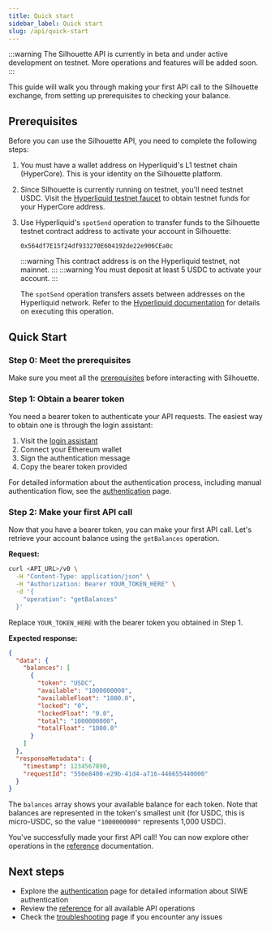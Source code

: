 ```yaml
---
title: Quick start
sidebar_label: Quick start
slug: /api/quick-start
---
```


:::warning
The Silhouette API is currently in beta and under active development on testnet. More operations and features will be added soon.
:::

This guide will walk you through making your first API call to the Silhouette exchange, from setting up prerequisites to checking your balance.

## Prerequisites

Before you can use the Silhouette API, you need to complete the following steps:

1. You must have a wallet address on Hyperliquid's L1 testnet chain (HyperCore). This is your identity on the Silhouette platform.

2. Since Silhouette is currently running on testnet, you'll need testnet USDC. Visit the [Hyperliquid testnet faucet](https://hyperliquid.gitbook.io/hyperliquid-docs/onboarding/testnet-faucet) to obtain testnet funds for your HyperCore address.

3. Use Hyperliquid's `spotSend` operation to transfer funds to the Silhouette testnet contract address to activate your account in Silhouette:

   ```text
   0x564df7E15f24df933270E604192de22e906CEa0c
   ```

   :::warning
   This contract address is on the Hyperliquid testnet, not mainnet.
   :::
   :::warning
   You must deposit at least 5 USDC to activate your account.
   :::

   The `spotSend` operation transfers assets between addresses on the Hyperliquid network. Refer to the [Hyperliquid documentation](https://hyperliquid.gitbook.io/hyperliquid-docs/for-developers/api/exchange-endpoint#core-spot-transfer) for details on executing this operation.

## Quick Start

### Step 0: Meet the prerequisites

Make sure you meet all the [prerequisites](#prerequisites) before interacting with Silhouette.

### Step 1: Obtain a bearer token

You need a bearer token to authenticate your API requests. The easiest way to obtain one is through the login assistant:

1. Visit the [login assistant](https://login.silhouette.exchange/)
2. Connect your Ethereum wallet
3. Sign the authentication message
4. Copy the bearer token provided

For detailed information about the authentication process, including manual authentication flow, see the [authentication](authentication) page.

### Step 2: Make your first API call

Now that you have a bearer token, you can make your first API call. Let's retrieve your account balance using the `getBalances` operation.

**Request:**

```bash
curl <API_URL>/v0 \
  -H "Content-Type: application/json" \
  -H "Authorization: Bearer YOUR_TOKEN_HERE" \
  -d '{
    "operation": "getBalances"
  }'
```

Replace `YOUR_TOKEN_HERE` with the bearer token you obtained in Step 1.

**Expected response:**

```json
{
  "data": {
    "balances": [
      {
        "token": "USDC",
        "available": "1000000000",
        "availableFloat": "1000.0",
        "locked": "0",
        "lockedFloat": "0.0",
        "total": "1000000000",
        "totalFloat": "1000.0"
      }
    ]
  },
  "responseMetadata": {
    "timestamp": 1234567890,
    "requestId": "550e8400-e29b-41d4-a716-446655440000"
  }
}
```

The `balances` array shows your available balance for each token. Note that balances are represented in the token's smallest unit (for USDC, this is micro-USDC, so the value `"1000000000"` represents 1,000 USDC).

You've successfully made your first API call! You can now explore other operations in the [reference](reference) documentation.

## Next steps

- Explore the [authentication](authentication) page for detailed information about SIWE authentication
- Review the [reference](reference) for all available API operations
- Check the [troubleshooting](troubleshooting) page if you encounter any issues

